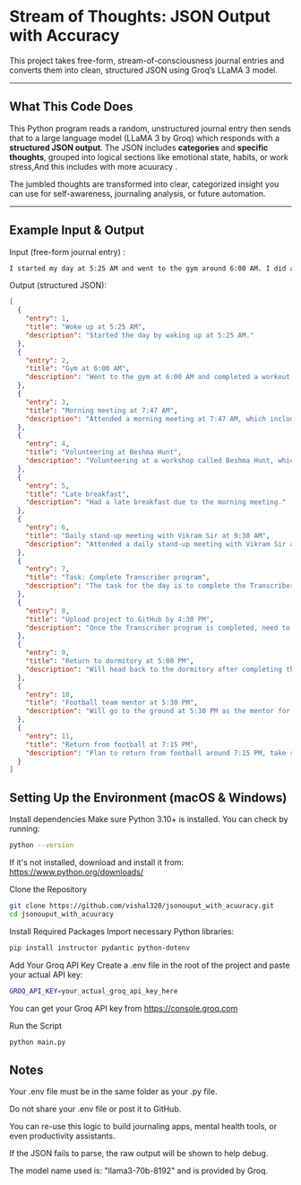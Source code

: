 # Stream of Thoughts: JSON Output with Accuracy

This project takes free-form, stream-of-consciousness journal entries and converts them into clean, structured JSON using Groq’s LLaMA 3 model.

---

## What This Code Does

This Python program reads a random, unstructured journal entry  then sends that to a large language model (LLaMA 3 by Groq) which responds with a **structured JSON output**. The JSON includes **categories** and **specific thoughts**, grouped into logical sections like emotional state, habits, or work stress,And this includes with more acuuracy .

The jumbled thoughts are transformed into clear, categorized insight you can use for self-awareness, journaling analysis, or future automation.

---

## Example Input & Output

Input (free-form journal entry) :
```bash
I started my day at 5:25 AM and went to the gym around 6:00 AM. I did a workout and returned home by 7:15 AM. After completing my necessary morning routine, I attended a morning meeting at 7:47 AM. The meeting included a presentation on acids and bases, covering their role in everyday life along with some experiments and classifications.I'm also volunteering at a workshop called Beshma Hunt for children in grades 1 to 6. This workshop helps enhance their brain function through simple questions like puzzles, math problems, etc.Due to the morning meeting, I had a late breakfast. I also attended my daily stand-up meeting with Vikram Sir at 9:30 AM. My task for the day is to complete the Transcriber program, which converts an audio file (e.g., an MP3) into text in JSON format. As per my instructions, once completed, I need to upload the project to GitHub and share the repository link in Basecamp by 4:30 PM.After that, I’ll head back to the dormitory by 5:00 PM, and at 5:30 PM, I’ll go to the ground since I’m the mentor for my football team. I plan to return around 7:15 PM, take some rest, have dinner, and then work until 10:30 PM before going to bed to wake up early again the next morning.

```
Output (structured JSON):

```json
[
  {
    "entry": 1,
    "title": "Woke up at 5:25 AM",
    "description": "Started the day by waking up at 5:25 AM."
  },
  {
    "entry": 2,
    "title": "Gym at 6:00 AM",
    "description": "Went to the gym at 6:00 AM and completed a workout, returning home by 7:15 AM."
  },
  {
    "entry": 3,
    "title": "Morning meeting at 7:47 AM",
    "description": "Attended a morning meeting at 7:47 AM, which included a presentation on acids and bases, covering their role in everyday life along with some experiments and classifications."
  },
  {
    "entry": 4,
    "title": "Volunteering at Beshma Hunt",
    "description": "Volunteering at a workshop called Beshma Hunt, which helps enhance the brain function of children in grades 1 to 6 through simple questions like puzzles, math problems, etc."
  },
  {
    "entry": 5,
    "title": "Late breakfast",
    "description": "Had a late breakfast due to the morning meeting."
  },
  {
    "entry": 6,
    "title": "Daily stand-up meeting with Vikram Sir at 9:30 AM",
    "description": "Attended a daily stand-up meeting with Vikram Sir at 9:30 AM."
  },
  {
    "entry": 7,
    "title": "Task: Complete Transcriber program",
    "description": "The task for the day is to complete the Transcriber program, which converts an audio file into text in JSON format."
  },
  {
    "entry": 8,
    "title": "Upload project to GitHub by 4:30 PM",
    "description": "Once the Transcriber program is completed, need to upload the project to GitHub and share the repository link in Basecamp by 4:30 PM."
  },
  {
    "entry": 9,
    "title": "Return to dormitory at 5:00 PM",
    "description": "Will head back to the dormitory after completing the task."
  },
  {
    "entry": 10,
    "title": "Football team mentor at 5:30 PM",
    "description": "Will go to the ground at 5:30 PM as the mentor for the football team."
  },
  {
    "entry": 11,
    "title": "Return from football at 7:15 PM",
    "description": "Plan to return from football around 7:15 PM, take some rest, have dinner, and then work until 10:30 PM before going to bed to wake up early again the next morning."
  }
]
```
## Setting Up the Environment (macOS & Windows)
Install dependencies
Make sure Python 3.10+ is installed. You can check by running:

```bash
python --version
```
If it's not installed, download and install it from:
https://www.python.org/downloads/

Clone the Repository
```bash
git clone https://github.com/vishal320/jsonouput_with_acuuracy.git
cd jsonouput_with_acuuracy
```

Install Required Packages
Import necessary Python libraries:

```bash
pip install instructor pydantic python-dotenv
```
Add Your Groq API Key
Create a .env file in the root of the project and paste your actual API key:

```bash
GROQ_API_KEY=your_actual_groq_api_key_here
```
You can get your Groq API key from https://console.groq.com

Run the Script
```bash
python main.py
```
## Notes 
Your .env file must be in the same folder as your .py file.

Do not share your .env file or post it to GitHub.

You can re-use this logic to build journaling apps, mental health tools, or even productivity assistants.

If the JSON fails to parse, the raw output will be shown to help debug.

The model name used is: "llama3-70b-8192" and is provided by Groq.





